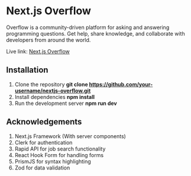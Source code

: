 # Next.js Overflow

Overflow is a community-driven platform for asking and answering programming questions. Get help, share knowledge, and collaborate with developers from around the world.

Live link: [Next.js Overflow](https://nextjs-overflow.vercel.app)

## Installation

1. Clone the repository
   **git clone https://github.com/your-username/nextjs-overflow.git**
2. Install dependencies
   **npm install**
3. Run the development server
   **npm run dev**

## Acknowledgements

1. Next.js Framework (With server components)
2. Clerk for authentication
3. Rapid API for job search functionality
4. React Hook Form for handling forms
5. PrismJS for syntax highlighting
6. Zod for data validation

